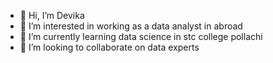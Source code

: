 - 👋 Hi, I’m Devika
- 👀 I’m interested in working as a data analyst in abroad
- 🌱 I’m currently learning data science in stc college pollachi
- 💞️ I’m looking to collaborate on data experts

<!---
21bda030/21bda030 is a ✨ special ✨ repository because its `README.md` (this file) appears on your GitHub profile.
You can click the Preview link to take a look at your changes.
--->
